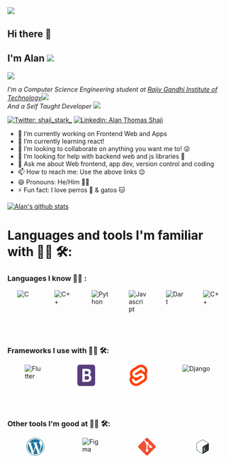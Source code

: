 ![](https://komarev.com/ghpvc/?username=shaji-stark&color=green&style=plastic)
## Hi there 👋
## I'm Alan <img src="https://media.giphy.com/media/vOX78lMCTEgZa/giphy.gif" width="50">

<img align='center' src="justagif.gif" width="500">

<p><em>I'm a Computer Science Engineering student at <a href="http://www.rit.ac.in">Rajiv Gandhi Institute of Technology</a><img src="https://media.giphy.com/media/fYSnHlufseco8Fh93Z/giphy.gif" width="30"></br>And a Self Taught Developer <img src="https://media.giphy.com/media/WUlplcMpOCEmTGBtBW/giphy.gif" width="30"> 
</em></p>

[![Twitter: shaji_stark_](https://img.shields.io/twitter/follow/shaji_stark_?style=social)](https://twitter.com/shaji_stark_)
[![Linkedin: Alan Thomas Shaji](https://img.shields.io/badge/Alan-Thomas-Shaji?style=flat-square&logo=Linkedin&logoColor=white&link=https://www.linkedin.com/in/alan-thomas-shaji)](https://www.linkedin.com/in/alan-thomas-shaji)


- 🔭 I’m currently working on Frontend Web and Apps
- 🌱 I’m currently learning react! 
- 👯 I’m looking to collaborate on anything you want me to! 😜
- 🤔 I’m looking for help with backend web and js libraries 🤔
- 💬 Ask me about Web frontend, app dev, version control and coding 
- 📫 How to reach me: Use the above links 😌
- 😄 Pronouns: He/Him 🏳️‍🌈
- ⚡ Fun fact: I love perros 🐶 & gatos 🐱


[![Alan's github stats](https://github-readme-stats.vercel.app/api?username=shaji-stark&theme=nightowl&show_icons=true)](https://github.com/anuraghazra/github-readme-stats)


# Languages and tools I'm familiar with 👨‍💻 🛠:

### Languages I know 👨‍💻 :

<div style="display: flex; justify-content: space-around">
<img align="left" alt="C" src="/images/c.webp" width="40px" />  
<img align="left" alt="C++" src="/images/cpp.png" width="40px" /> 
<img align="left" alt="Python" src="/images/python.png" width="40px" />
<img align="left" alt="Javascript" src="/images/js-logo.png" width="40px" />
<img align="left" alt="Dart" src="/images/dart.png" width="40px" />
<img align="left" alt="C++" src="/images/java.png" width="40px" />
</div>

<br />
<br />
<br />

### Frameworks I use with 👨‍💻 🛠:


<div style="display: flex; justify-content: space-around">
<img align="left" alt="Flutter" src="/images/flutter.svg" width="40px" />  
<img align="left" alt="Bootstrap" src="/images/bootstrap.png" width="40px" />
<img align="left" alt="Svelte" src="/images/svelte.png" width="40px" />
<img align="left" alt="Django" src="/images/django.png" width="70px" />
</div>

<br />
<br />
<br />

### Other tools I'm good at 👨‍💻 🛠:

<div style="display: flex; justify-content: space-around">
<img align="left" alt="Wordpress" src="/images/wordpress.png" width="40px" /> 
<img align="left" alt="Figma" src="images/figma.svg" width="40px" /> 
<img align="left" alt="Git" src="/images/git.png" width="40px" />
<img align="left" alt="Bash" src="/images/bash.png" width="40px" />
</div>

